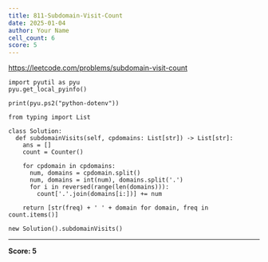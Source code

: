 ```yaml
---
title: 811-Subdomain-Visit-Count
date: 2025-01-04
author: Your Name
cell_count: 6
score: 5
---
```


https://leetcode.com/problems/subdomain-visit-count


```
import pyutil as pyu
pyu.get_local_pyinfo()
```


```
print(pyu.ps2("python-dotenv"))
```


```
from typing import List
```


```
class Solution:
  def subdomainVisits(self, cpdomains: List[str]) -> List[str]:
    ans = []
    count = Counter()

    for cpdomain in cpdomains:
      num, domains = cpdomain.split()
      num, domains = int(num), domains.split('.')
      for i in reversed(range(len(domains))):
        count['.'.join(domains[i:])] += num

    return [str(freq) + ' ' + domain for domain, freq in count.items()]
```


```
new Solution().subdomainVisits()
```


---
**Score: 5**